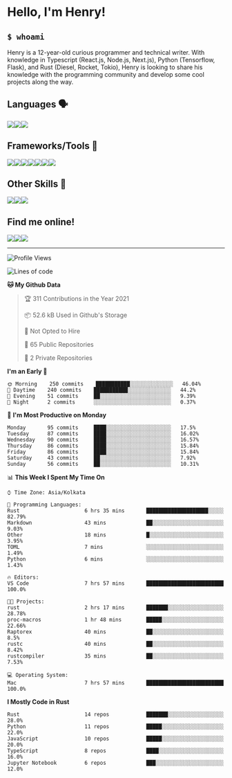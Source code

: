
<h1>Hello, I'm Henry!</h1>

<h2><code>$ whoami</code></h2>

Henry is a 12-year-old curious programmer and technical writer. With knowledge in Typescript (React.js, Node.js, Next.js), Python (Tensorflow, Flask), and Rust (Diesel, Rocket, Tokio), Henry is looking to share his knowledge with the programming community and develop some cool projects along the way.

<h2>Languages 🗣️</h2>

<img src="https://img.shields.io/badge/typescript%20-%23007ACC.svg?&style=for-the-badge&logo=typescript&logoColor=white"/><img src="https://img.shields.io/badge/python%20-%2314354C.svg?&style=for-the-badge&logo=python&logoColor=white"/><img src="https://img.shields.io/badge/rust-%23000000.svg?&style=for-the-badge&logo=rust&logoColor=white"/>

<h2>Frameworks/Tools 🔧</h2>

<img src="https://img.shields.io/badge/express.js%20-%23404d59.svg?&style=for-the-badge"/><img src="https://img.shields.io/badge/react%20-%2320232a.svg?&style=for-the-badge&logo=react&logoColor=%2361DAFB"/><img src="https://img.shields.io/badge/tailwindcss%20-%2338B2AC.svg?&style=for-the-badge&logo=tailwind-css&logoColor=white"/><img src="https://img.shields.io/badge/flask%20-%23000.svg?&style=for-the-badge&logo=flask&logoColor=white"/><img src="https://img.shields.io/badge/firebase%20-%23039BE5.svg?&style=for-the-badge&logo=firebase"/><img src ="https://img.shields.io/badge/postgres-%23316192.svg?&style=for-the-badge&logo=postgresql&logoColor=white"/><img src="https://img.shields.io/badge/TensorFlow%20-%23FF6F00.svg?&style=for-the-badge&logo=TensorFlow&logoColor=white" />

<h2>Other Skills 🤹</h2>

<img src="https://img.shields.io/badge/git%20-%23F05033.svg?&style=for-the-badge&logo=git&logoColor=white"/><img src="https://img.shields.io/badge/github%20-%23121011.svg?&style=for-the-badge&logo=github&logoColor=white"/><img src="https://img.shields.io/badge/vercel%20-%23000000.svg?&style=for-the-badge&logo=vercel&logoColor=white"/>

<h2>Find me online!</h2>

<a target="_blank" href="https://dev.to/hb"><img src="https://img.shields.io/badge/dev.to-%2312100E.svg?&style=for-the-badge&logo=dev.to&logoColor=white"></img></a><a target="_blank" href="https://stackoverflow.com/users/13753914/henry"><img src="https://img.shields.io/badge/-Stack%20overflow-FE7A16?style=for-the-badge&logo=stack-overflow&logoColor=white"/></a><a target="_blank" href="https://twitter.com/henryboisdequin"><img src="https://img.shields.io/badge/henryboisdequin%20-%231DA1F2.svg?&style=for-the-badge&logo=Twitter&logoColor=white"></img></a>

---
<!--START_SECTION:waka-->
![Profile Views](http://img.shields.io/badge/Profile%20Views-28-blue)

![Lines of code](https://img.shields.io/badge/From%20Hello%20World%20I%27ve%20Written-258511%20lines%20of%20code-blue)

**🐱 My Github Data** 

> 🏆 311 Contributions in the Year 2021
 > 
> 📦 52.6 kB Used in Github's Storage 
 > 
> 🚫 Not Opted to Hire
 > 
> 📜 65 Public Repositories 
 > 
> 🔑 2 Private Repositories  
 > 
**I'm an Early 🐤** 

```text
🌞 Morning    250 commits    ███████████░░░░░░░░░░░░░░   46.04% 
🌆 Daytime    240 commits    ███████████░░░░░░░░░░░░░░   44.2% 
🌃 Evening    51 commits     ██░░░░░░░░░░░░░░░░░░░░░░░   9.39% 
🌙 Night      2 commits      ░░░░░░░░░░░░░░░░░░░░░░░░░   0.37%

```
📅 **I'm Most Productive on Monday** 

```text
Monday       95 commits     ████░░░░░░░░░░░░░░░░░░░░░   17.5% 
Tuesday      87 commits     ████░░░░░░░░░░░░░░░░░░░░░   16.02% 
Wednesday    90 commits     ████░░░░░░░░░░░░░░░░░░░░░   16.57% 
Thursday     86 commits     ████░░░░░░░░░░░░░░░░░░░░░   15.84% 
Friday       86 commits     ████░░░░░░░░░░░░░░░░░░░░░   15.84% 
Saturday     43 commits     ██░░░░░░░░░░░░░░░░░░░░░░░   7.92% 
Sunday       56 commits     ██░░░░░░░░░░░░░░░░░░░░░░░   10.31%

```


📊 **This Week I Spent My Time On** 

```text
⌚︎ Time Zone: Asia/Kolkata

💬 Programming Languages: 
Rust                     6 hrs 35 mins       ████████████████████░░░░░   82.79% 
Markdown                 43 mins             ██░░░░░░░░░░░░░░░░░░░░░░░   9.03% 
Other                    18 mins             █░░░░░░░░░░░░░░░░░░░░░░░░   3.95% 
TOML                     7 mins              ░░░░░░░░░░░░░░░░░░░░░░░░░   1.49% 
Python                   6 mins              ░░░░░░░░░░░░░░░░░░░░░░░░░   1.43%

🔥 Editors: 
VS Code                  7 hrs 57 mins       █████████████████████████   100.0%

🐱‍💻 Projects: 
rust                     2 hrs 17 mins       ███████░░░░░░░░░░░░░░░░░░   28.78% 
proc-macros              1 hr 48 mins        █████░░░░░░░░░░░░░░░░░░░░   22.66% 
Raptorex                 40 mins             ██░░░░░░░░░░░░░░░░░░░░░░░   8.5% 
rustc                    40 mins             ██░░░░░░░░░░░░░░░░░░░░░░░   8.42% 
rustcompiler             35 mins             ██░░░░░░░░░░░░░░░░░░░░░░░   7.53%

💻 Operating System: 
Mac                      7 hrs 57 mins       █████████████████████████   100.0%

```

**I Mostly Code in Rust** 

```text
Rust                     14 repos            ███████░░░░░░░░░░░░░░░░░░   28.0% 
Python                   11 repos            █████░░░░░░░░░░░░░░░░░░░░   22.0% 
JavaScript               10 repos            █████░░░░░░░░░░░░░░░░░░░░   20.0% 
TypeScript               8 repos             ████░░░░░░░░░░░░░░░░░░░░░   16.0% 
Jupyter Notebook         6 repos             ███░░░░░░░░░░░░░░░░░░░░░░   12.0%

```



<!--END_SECTION:waka-->

